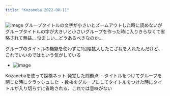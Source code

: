 ```yaml
---
title: "Kozaneba 2022-08-11"
---
```


![image](https://gyazo.com/798d67da9c4968cf8eeab29fc5d40b3a/thumb/1000)
グループタイトルの文字が小さいとズームアウトした時に読めないが
グループタイトルの字が大きいと小さいグループを作った時に入りきらなくて省略されて無益…
悩ましい…どうあるべきなのか…

グループのタイトルの機能を使わずに1段階拡大したこざねを入れたんだけど、これでいいのではという気がしている
- ![image](https://gyazo.com/2ebf1a6df433573877d0a0d42e6793c2/thumb/1000)


Kozanebaを使って探検ネット
発覚した問題点
・タイトルをつけてグループを閉じた時にクラッシュした
・数枚をグループにしてタイトルをつけた時にタイトルが入り切らずに省略される、これでは意味がない
